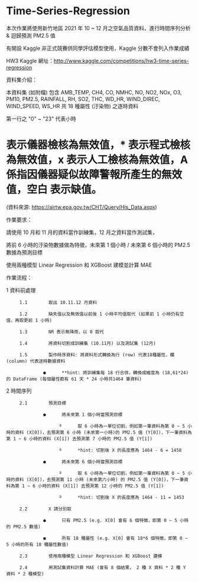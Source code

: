 # Time-Series-Regression

本次作業將使用新竹地區 2021 年 10 ~ 12 月之空氣品質資料，進行時間序列分析 & 迴歸預測 PM2.5 值


有開設 Kaggle 非正式競賽供同學評估模型使用，Kaggle 分數不會列入作業成績

HW3 Kaggle 網址：http://www.kaggle.com/competitions/hw3-time-series-regression


資料集介紹：

本資料集 (如附檔) 包含 AMB_TEMP, CH4, CO, NMHC, NO, NO2, NOx, O3, PM10, PM2.5, RAINFALL, RH, SO2, THC, WD_HR, WIND_DIREC, WIND_SPEED, WS_HR 共 18 種屬性 (汙染物) 之逐時資料

第一行之 "0" ~ "23" 代表小時

# 表示儀器檢核為無效值，* 表示程式檢核為無效值，x 表示人工檢核為無效值，A 係指因儀器疑似故障警報所產生的無效值，空白 表示缺值。

(資料來源: https://airtw.epa.gov.tw/CHT/Query/His_Data.aspx)



作業要求：

請使用 10 月和 11 月的資料當作訓練集，12 月之資料當作測試集，

將前 6 小時的汙染物數據做為特徵，未來第 1 個小時 / 未來第 6 個小時的 PM2.5 數據為預測目標

使用兩種模型 Linear Regression 和 XGBoost 建模並計算 MAE


作業流程：

1          資料前處理

         1.1        取出 10.11.12 月資料

         1.2        缺失值以及無效值以前後 1 小時平均值取代 (如果前 1 小時仍有空值，再取更前 1 小時)

         1.3        NR 表示無降雨，以 0 取代

         1.4        將資料切割成訓練集 (10.11月) 以及測試集 (12月)

         1.5        製作時序資料: 將資料形式轉換為行 (row) 代表18種屬性，欄 (column) 代表逐時數據資料

                  ●      **hint: 將訓練集每 18 行合併，轉換成維度為 (18,61*24) 的 DataFrame (每個屬性都有 61 天 * 24 小時共1464 筆資料)

2          時間序列

         2.1        預測目標

                  ●      將未來第 1 個小時當預測目標

                        º      取 6 小時為一單位切割，例如第一筆資料為第 0 ~ 5 小時的資料 (X[0])，去預測第 6 小時 (未來第一小時)的 PM2.5 值 (Y[0])，下一筆資料為第 1 ~ 6 小時的資料 (X[1]) 去預測第 7 小時的 PM2.5 值 (Y[1])

                        º      *hint: 切割後 X 的長度應為 1464 - 6 = 1458

                  ●      將未來第 6 個小時當預測目標

                        º      取 6 小時為一單位切割，例如第一筆資料為第 0 ~ 5 小時的資料 (X[0])，去預測第 11 小時 (未來第六小時) 的 PM2.5 值 (Y[0])，下一筆資料為第 1 ~ 6 小時的資料 (X[1]) 去預測第 12 小時的 PM2.5 值 (Y[1])

                        º      *hint: 切割後 X 的長度應為 1464 - 11 = 1453

         2.2        X 請分別取

                  ●      只有 PM2.5 (e.g. X[0] 會有 6 個特徵，即第 0 ~ 5 小時的 PM2.5 數值)

                  ●      所有 18 種屬性 (e.g. X[0] 會有 18*6 個特徵，即第 0 ~ 5 小時的所有 18 種屬性數值)

         2.3        使用兩種模型 Linear Regression 和 XGBoost 建模

         2.4        用測試集資料計算 MAE (會有 8 個結果， 2 種 X 資料 * 2 種 Y 資料 * 2 種模型)

